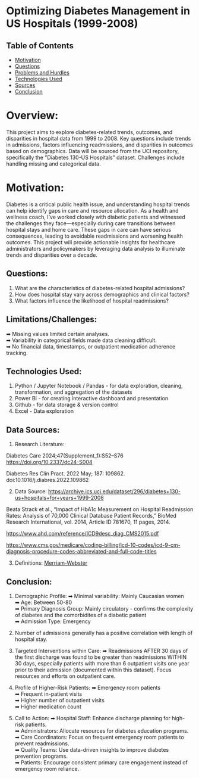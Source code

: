 # Optimizing Diabetes Management in US Hospitals (1999-2008)
## Table of Contents
* [Motivation](#motivation)
* [Questions](#questions)
* [Problems and Hurdles](#problems-and-hurdles)
* [Technologies Used](#technologies-used)
* [Sources](#sources)
* [Conclusion](#conclusion)


# Overview:
This project aims to explore diabetes-related trends, outcomes, and disparities in hospital data from 1999 to 2008. Key questions include trends in admissions, factors influencing readmissions, and disparities in outcomes based on demographics. Data will be sourced from the UCI repository, specifically the "Diabetes 130-US Hospitals" dataset. Challenges include handling missing and categorical data. 


# Motivation:
Diabetes is a critical public health issue, and understanding hospital trends can help identify gaps in care and resource allocation. As a health and wellness coach, I’ve worked closely with diabetic patients and witnessed the challenges they face—especially during care transitions between hospital stays and home care. These gaps in care can have serious consequences, leading to avoidable readmissions and worsening health outcomes. This project will provide actionable insights for healthcare administrators and policymakers by leveraging data analysis to illuminate trends and disparities over a decade.


## Questions:
1) What are the characteristics of diabetes-related hospital admissions?
2) How does hospital stay vary across demographics and clinical factors?
3) What factors influence the likelihood of hospital readmissions?


## Limitations/Challenges:
➡ Missing values limited certain analyses. <br />
➡ Variability in categorical fields made data cleaning difficult. <br />
➡ No financial data, timestamps, or outpatient medication adherence tracking. <br />

## Technologies Used:
1) Python / Jupyter Notebook / Pandas - for data exploration, cleaning, transformation, and aggregation of the datasets
2) Power BI - for creating interactive dashboard and presentation
4) Github - for data storage & version control
5) Excel - Data exploration


## Data Sources:
1) Research Literature:
   
Diabetes Care 2024;47(Supplement_1):S52–S76
https://doi.org/10.2337/dc24-S004

Diabetes Res Clin Pract. 2022 May; 187: 109862. doi:10.1016/j.diabres.2022.109862

2) Data Source:
  https://archive.ics.uci.edu/dataset/296/diabetes+130-us+hospitals+for+years+1999-2008
  
  Beata Strack et al., “Impact of  HbA1c Measurement on Hospital Readmission Rates: Analysis of 70,000 Clinical Database Patient Records,” BioMed Research International, vol.       2014, Article ID 781670, 11 pages, 2014.

  https://www.ahd.com/reference/ICD9desc_diag_CMS2015.pdf

  https://www.cms.gov/medicare/coding-billing/icd-10-codes/icd-9-cm-diagnosis-procedure-codes-abbreviated-and-full-code-titles

3) Definitions: [Merriam-Webster](https://www.merriam-webster.com/)


## Conclusion:
1) Demographic Profile:
   ➡ Minimal variability: Mainly Caucasian women <br />
   ➡ Age: Between 50-80 <br />
   ➡ Primary Diagnosis Group: Mainly circulatory - confirms the complexity of diabetes and the comorbidites of a diabetic patient <br />
   ➡ Admission Type: Emergency <br />
   
3) Number of admissions generally has a positive correlation with length of hospital stay.

4) Targeted Interventions within Care:
   ➡ Readmissions AFTER 30 days of the first discharge was found to be greater than readmissions WITHIN 30 days, especially patients with more than 6 outpatient visits one year prior to their admission (documented within this
   dataset). Focus resources and efforts on outpatient care.

6) Profile of Higher-Risk Patients:
   ➡ Emergency room patients <br />
   ➡ Frequent in-patient visits <br />
   ➡ Higher number of outpatient visits <br />
   ➡ Higher medication count <br />

7) Call to Action:
  ➡ Hospital Staff: Enhance discharge planning for high-risk patients. <br />
  ➡ Administrators: Allocate resources for diabetes education programs. <br />
  ➡ Care Coordinators: Focus on frequent emergency room patients to prevent readmissions. <br />
  ➡ Quality Teams: Use data-driven insights to improve diabetes prevention programs. <br />
  ➡ Patients: Encourage consistent primary care engagement instead of emergency room reliance. <br />

